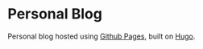 # Personal Blog
Personal blog hosted using [Github Pages](https://pages.github.com/), built on [Hugo](https://gohugo.io/).